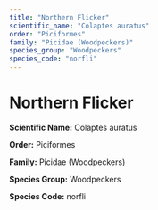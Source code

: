 ```yaml
---
title: "Northern Flicker"
scientific_name: "Colaptes auratus"
order: "Piciformes"
family: "Picidae (Woodpeckers)"
species_group: "Woodpeckers"
species_code: "norfli"
---
```


# Northern Flicker

**Scientific Name:** Colaptes auratus

**Order:** Piciformes

**Family:** Picidae (Woodpeckers)

**Species Group:** Woodpeckers

**Species Code:** norfli
